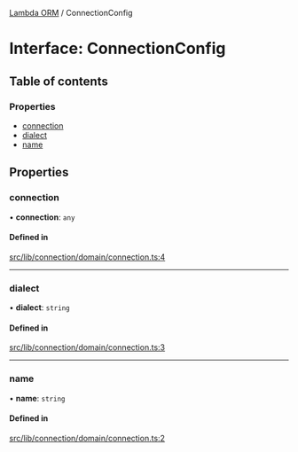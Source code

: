 [Lambda ORM](../README.md) / ConnectionConfig

# Interface: ConnectionConfig

## Table of contents

### Properties

- [connection](ConnectionConfig.md#connection)
- [dialect](ConnectionConfig.md#dialect)
- [name](ConnectionConfig.md#name)

## Properties

### connection

• **connection**: `any`

#### Defined in

[src/lib/connection/domain/connection.ts:4](https://github.com/lambda-orm/lambdaorm/blob/c3ea7840/src/lib/connection/domain/connection.ts#L4)

___

### dialect

• **dialect**: `string`

#### Defined in

[src/lib/connection/domain/connection.ts:3](https://github.com/lambda-orm/lambdaorm/blob/c3ea7840/src/lib/connection/domain/connection.ts#L3)

___

### name

• **name**: `string`

#### Defined in

[src/lib/connection/domain/connection.ts:2](https://github.com/lambda-orm/lambdaorm/blob/c3ea7840/src/lib/connection/domain/connection.ts#L2)
